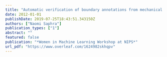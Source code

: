 ```yaml
---
title: "Automatic verification of boundary annotations from mechanical turk"
date: 2012-01-01
publishDate: 2019-07-25T18:43:51.343150Z
authors: ["Naomi Saphra"]
publication_types: ["1"]
abstract: ""
featured: false
publication: "*Women in Machine Learning Workshop at NIPS*"
url_pdf: "https://www.overleaf.com/1624982skhqpv"
---
```


